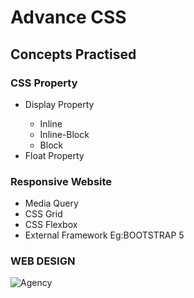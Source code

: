 <h1>Advance CSS</h1>
<h2>Concepts Practised</h2>
<h3>CSS Property</h3>
<ul>
  <li>Display Property</li>
  <ul>
    <li>Inline</li>
    <li>Inline-Block</li>
    <li>Block</li>
  </ul>
  <li>Float Property</li>
</ul>
<h3>Responsive Website</h3>
<ul>
  <li>Media Query</li>
  <li>CSS Grid</li>
  <li>CSS Flexbox</li>
  <li>External Framework Eg:BOOTSTRAP 5</li>
</ul>
<h3>WEB DESIGN</h3>

![Agency](https://github.com/G-Padmavathy/Web-Development-Bootcamp/assets/96161598/d36edbfb-500f-4432-b326-c8c490dee555)
